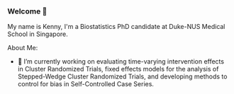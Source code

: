 ### Welcome 👋

My name is Kenny, I'm a Biostatistics PhD candidate at Duke-NUS Medical School in Singapore.

About Me:
- 🔭 I’m currently working on evaluating time-varying intervention effects in Cluster Randomized Trials, fixed effects models for the analysis of Stepped-Wedge Cluster Randomized Trials, and developing methods to control for bias in Self-Controlled Case Series.

<!--
**StatsKen/StatsKen** is a ✨ _special_ ✨ repository because its `README.md` (this file) appears on your GitHub profile.

Here are some ideas to get you started:

- 🔭 I’m currently working on ...
- 🌱 I’m currently learning ...
- 👯 I’m looking to collaborate on ...
- 🤔 I’m looking for help with ...
- 💬 Ask me about ...
- 📫 How to reach me: ...
- 😄 Pronouns: ...
- ⚡ Fun fact: ...
-->
